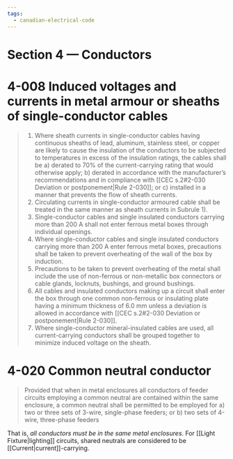 ```yaml
---
tags:
  - canadian-electrical-code
---
```

# Section 4 — Conductors
# 4-008 Induced voltages and currents in metal armour or sheaths of single-conductor cables
> 1) Where sheath currents in single-conductor cables having continuous sheaths of lead, aluminum, stainless steel, or copper are likely to cause the insulation of the conductors to be subjected to temperatures in excess of the insulation ratings, the cables shall be 
> 	a) derated to 70% of the current-carrying rating that would otherwise apply;
> 	b) derated in accordance with the manufacturer’s recommendations and in compliance with [[CEC s.2#2-030 Deviation or postponement|Rule 2-030]]; or
> 	c) installed in a manner that prevents the flow of sheath currents.
> 2) Circulating currents in single-conductor armoured cable shall be treated in the same manner as sheath currents in Subrule 1).
> 3) Single-conductor cables and single insulated conductors carrying more than $200\ \mathrm{A}$ shall not enter ferrous metal boxes through individual openings.
> 4) Where single-conductor cables and single insulated conductors carrying more than $200\ \mathrm{A}$ enter ferrous metal boxes, precautions shall be taken to prevent overheating of the wall of the box by induction.
> 5) Precautions to be taken to prevent overheating of the metal shall include the use of non-ferrous or non-metallic box connectors or cable glands, locknuts, bushings, and ground bushings.
> 6) All cables and insulated conductors making up a circuit shall enter the box through one common non-ferrous or insulating plate having a minimum thickness of $6.0\ \mathrm{mm}$ unless a deviation is allowed in accordance with [[CEC s.2#2-030 Deviation or postponement|Rule 2-030]].
> 7) Where single-conductor mineral-insulated cables are used, all current-carrying conductors shall be grouped together to minimize induced voltage on the sheath.
# 4-020 Common neutral conductor
> Provided that when in metal enclosures all conductors of feeder circuits employing a common neutral are contained within the same enclosure, a common neutral shall be permitted to be employed for
> 	a) two or three sets of 3-wire, single-phase feeders; or
> 	b) two sets of 4-wire, three-phase feeders

That is, *all conductors must be in the same metal enclosures*. For [[Light Fixture|lighting]] circuits, shared neutrals are considered to be [[Current|current]]-carrying.
